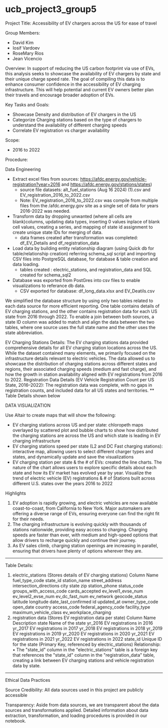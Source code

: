 # ucb_project3_group5
Project Title: Accessibility of EV chargers across the US for ease of travel

Group Members:
- David Kim 
- Iosif Vardoev
- RoseMary Rios  
- Jean Vicencio 

Overview:
In support of reducing the US carbon footprint via use of EVs, this analysis seeks to showcase the availability of EV chargers by state and their unique charge speed rate. The goal of compiling this data is to enhance consumer confidence in the accessibility of EV charging infrastructure. This will help potential and current EV owners better plan their travels and encourage broader adoption of EVs.

Key Tasks and Goals:  
- Showcase Density and distribution of EV chargers in the US 
- Categorize Charging stations based on the type of chargers to understand the availability of different charging speeds
- Correlate EV registration vs charger availability  

Scope:
- 2016 to 2022
  
Procedure:

Data Engineering 
- Extract excel files from sources: https://afdc.energy.gov/vehicle-registration?year=2016 and https://afdc.energy.gov/stations/states)
    * source file datasets: alt_fuel_stations (Aug 16 2024) (1).csv and EV_registration_2016_to_2022.csv
    * Note: EV_registration_2016_to_2022.csv was compile from multiple files from the /afdc.energy.gov site as a single set of data for years 2016-2022 was needed. 
- Transform data by dropping unwanted (where all cells are blank)columns, updating data types, inserting 0 values inplace of blank cell values, creating a series, and mapping of state id assignment to create unique state IDs for merging of data.
    * data frames created after transformation was completed: df_EV_Details and df_registration_data
- Load data by building entity relationship diagram (using Quick db for table/relationship creation) referring schema_sql script and importing CSV files into PostgreSQL database, for database & table creation and data loading.
    * tables created : electric_stations, and registration_data and SQL created for schema_sql2 
- Database was exported from PostGres into csv files to enable visualizations to referance db data.
    * CSV exported for database: df_long_data.xlsx and EV_Deatils.csv  

We simplified the database structure by using only two tables related to each data source for more efficient reporting. One table contains details of EV charging stations, and the other contains registration data for each US state from 2016 through 2022. To enable a join between both sources, a state ID column was added to match and align the data between the two tables, where one source uses the full state name and the other uses the state abbreviation.  

EV Charging Stations Details:
The EV charging stations data provided comprehensive details for all EV charging station locations across the US. While the dataset contained many elements, we primarily focused on the infrastructure details relevant to electric vehicles. The data allowed us to showcase the distribution of charging stations across different states and regions, their associated charging speeds (medium and fast charge), and how the growth in station availability aligned with EV registrations from 2016 to 2022.
Registration Data Details (EV Vehicle Registration Count per US State, 2016–2022):
The registration data was complete, with no gaps in registration counts, and included data for all US states and territories.
** Table Details shown below 

DATA VISUALIZATION

Use Altair to create maps that will show the following:
- EV charging stations across US and per state: chloropeth maps overlayed by scattered plot and bubble charts to show how distributed the charging stations are across the US and which state is leading in EV charging infrastructure
- EV charging stations speed per state (L2 and DC Fast charging stations):  interactive map, allowing users to select different charger types and states, and dynamically update and save the visualizations
- EV charging station per state & the # of EVs: created the line charts. The nature of the chart allows users to explore specific details about each state and how its EV market has evolved year by year. Visualize the trend of electric vehicle (EV) registrations & # of Stations built across different U.S. states over the years 2016 to 2022

Highlights
1. EV adoption is rapidly growing, and electric vehicles are now available coast-to-coast, from California to New York.
Major automakers are offering a diverse range of EVs, ensuring everyone can find the right fit for their needs.
2. The charging infrastructure is evolving quickly with thousands of stations nationwide, providing easy access to charging.
Charging speeds are faster than ever, with medium and high-speed options that allow drivers to recharge quickly and continue their journey.
3. As EV sales climb, charging station openings are increasing in parallel, ensuring that drivers have plenty of options wherever they are.
--------
Table Details:
1.	electric_stations (Stores details of EV charging stations)
Column Name
fuel_type_code
state_id
station_name
street_address
intersection_directions
city
state
zip
station_phone
status_code
groups_with_access_code
cards_accepted
ev_level1_evse_num
ev_level2_evse_num
ev_dc_fast_num
ev_network
geocode_status
latitude
longitude
date_last_confirmed
id
updated_at
owner_type_code
open_date
country
access_code
federal_agency_code
facility_type
maximum_vehicle_class
ev_workplace_charging
2.	registration data (Stores EV registration data per state)
Column Name	Description
state	Name of the state
yr_2016	EV registrations in 2016
yr_2017	EV registrations in 2017
yr_2018	EV registrations in 2018
yr_2019	EV registrations in 2019
yr_2020	EV registrations in 2020
yr_2021	EV registrations in 2021
yr_2022	EV registrations in 2022
state_id	Unique ID for the state (Primary Key, referenced by electric_stations)
Relationship:
•	The "state_id" column in the "electric_stations" table is a foreign key that references the "state_id" column in the "registration_data" table, creating a link between EV charging stations and vehicle registration data by state.


-------
Ethical Data Practices

Source Credibility: All data sources used in this project are publicly accessible

Transparency: Aside from data sources, we are transparent about the data sources and transformations applied. Detailed information about data extraction, transformation, and loading procedures is provided in our notebook.







